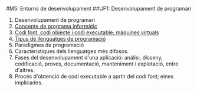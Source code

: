 #M5: Entorns de desenvolupament
##UF1: Desenvolupament de programari
1. Desenvolupament de programari
 1. [Concepte de programa informàtic](https://github.com/SergiMA/SergiDAM/blob/master/m5uf1/programa_informatic.md)
 2. [Codi font, codi objecte i codi executable; màquines virtuals](https://github.com/SergiMA/SergiDAM/blob/master/m5uf1/codi_font.md)
 3. [Tipus de llenguatges de programació](https://github.com/SergiMA/SergiDAM/blob/master/m5uf1/tipus.md)
 4. Paradigmes de programació
 5. Característiques dels llenguatges més difosos.
 6. Fases del desenvolupament d'una aplicació: anàlisi, disseny, codificació, proves, documentació, manteniment i explotació, entre d'altres.
 7. Procés d'obtenció de codi executable a aprtir del codi font; eines implicades.
